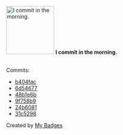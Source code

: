 <img src="https://my-badges.github.io/my-badges/morning-commits.png" alt="I commit in the morning." title="I commit in the morning." width="128">
<strong>I commit in the morning.</strong>
<br><br>

Commits:

- <a href="https://github.com/n3rada/sapsxpg/commit/b404fac879f32e34b243b3060645e593db35fb91">b404fac</a>
- <a href="https://github.com/n3rada/sapsxpg/commit/6d546774b6452ba6ee079fbb80792f938553237a">6d54677</a>
- <a href="https://github.com/n3rada/sapsxpg/commit/48b1e6be748646bdfd348ef579e79be1a9bbf07c">48b1e6b</a>
- <a href="https://github.com/n3rada/sapsxpg/commit/9f758b98d8222f7d1919932df80943874e6f75b5">9f758b9</a>
- <a href="https://github.com/n3rada/toboggan/commit/24b6081ccf5cb3f8d4e72209f23dfe44175949b7">24b6081</a>
- <a href="https://github.com/n3rada/toboggan/commit/31c529858f91676409cb72b0b8f03861659be3a4">31c5298</a>


Created by <a href="https://github.com/my-badges/my-badges">My Badges</a>